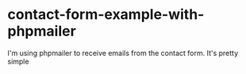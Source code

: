 # contact-form-example-with-phpmailer
I'm using phpmailer to receive emails from the contact form. It's pretty simple
